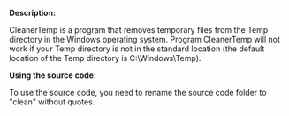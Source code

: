 <b>Description:</b>

CleanerTemp is a program that removes temporary files from the Temp directory in the Windows operating system. 
Program CleanerTemp will not work if your Temp directory is not in the standard location (the default location of the Temp directory is C:\Windows\Temp).

<b>Using the source code:</b>

To use the source code, you need to rename the source code folder to "clean" without quotes.
